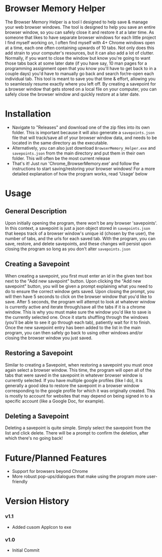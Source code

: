 # Browser Memory Helper #
The Browser Memory Helper is a tool I designed to help save & manage your web browser windows.
The tool is designed to help you save an entire browser window, so you can safely close it and restore it at a later time. As someone that likes to have separate browser windows for each little project I find myself working on, I often find myself with 4+ Chrome windows open at a time, each one often containing upwards of 10 tabs. Not only does this add strain to your computer's resources, but it can also add a lot of clutter. Normally, if you want to close the window but know you're going to want those tabs back at some later date (if you have say, 10 man pages for a programming assignment open that you know you'll have to get back to in a couple days) you'd have to manually go back and search for/re-open each individual tab. This tool is meant to save you that time & effort, allowing you to seamlessly resume exactly where you left off. By creating a savepoint for a browser window that gets stored on a local file on your computer, you can safely close the browser window and quickly restore at a later date.

# Installation #
- Navigate to "Releases" and download one of the zip files into its own folder. This is important because it will also generate a `savepoints.json` file that will track/save all of your browser window data, and needs to be located in the same directory as the executable.
- Alternatively, you can also just download `BrowserMemory_Helper.exe` and `savepoints.json` from the main directory and put them in their own folder. This will often be the most current release
- That's it! Just run 'Chrome_BrowserMemory.exe' and follow the instructions to start saving/restoring your browser windows! For a more detailed explanation of how the program works, read 'Usage' below

# Usage #
## General Description ##
Upon initially opening the program, there won't be any browser 'savepoints'. In this context, a savepoint is just a json object stored in `savepoints.json` that keeps track of a browser window's unique id (chosen by the user), the number of tabs, and the urls for each saved tab. With the program, you can save, restore, and delete savepoints, and these changes will persist upon closing the program so long as you don't alter `savepoints.json`

## Creating a Savepoint ##
When creating a savepoint, you first must enter an id in the given text box next to the "Add new savepoint" button. Upon clicking the "Add new savepoint" button, you will be given a prompt explaining what you need to do to ensure the correct window gets saved. Upon closing the prompt, you will then have 5 seconds to click on the browser window that you'd like to save. After 5 seconds, the program will attempt to look at whatever window is currently active and iterate through/save all the tabs if it is a chrome window. This is why you must make sure the window you'd like to save is the currently selected one. Once it starts shuffling through the windows (you'll be able to see it go through each tab), patiently wait for it to finish. Once the new savepoint entry has been added to the list in the main program, you can then safely go back to using other windows and/or closing the browser window you just saved.

## Restoring a Savepoint ##
Similar to creating a Savepoint, when restoring a savepoint you must once again select a browser window. This time, the program will open all of the tabs that were saved in the savepoint in whatever browser window is currently selected. If you have multiple google profiles (like I do), it is generally a good idea to restore the savepoint in a browser window corresponding to the google profile for which it was originally created. This is mostly to account for websites that may depend on being signed in to a specific account (like a Google Doc, for example).

## Deleting a Savepoint ##
Deleting a savepoint is quite simple. Simply select the savepoint from the list and click delete. There will be a prompt to confirm the deletion, after which there's no going back!

# Future/Planned Features #
- Support for browsers beyond Chrome
- More robust pop-ups/dialogues that make using the program more user-friendly

# Version History #
### v1.1 ###
- Added cusom AppIcon to exe

### v1.0 ###
- Initial Commit
